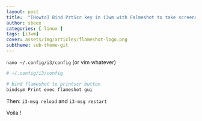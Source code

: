 ```yaml
---
layout: post
title:  "[Howto] Bind PrtScr key in i3wm with Falmeshot to take screenshots"
author: sbeex
categories: [ linux ]
tags: [i3wm]
cover: assets/img/articles/flameshot-logo.png
subtheme: sub-theme-git
---
```


`nano ~/.config/i3/config` (or vim whatever)

```bash
# ~/.config/i3/config

# bind flameshot to printscr button
bindsym Print exec flameshot gui
```

Then:
`i3-msg reload` and `i3-msg restart`

Voila !
